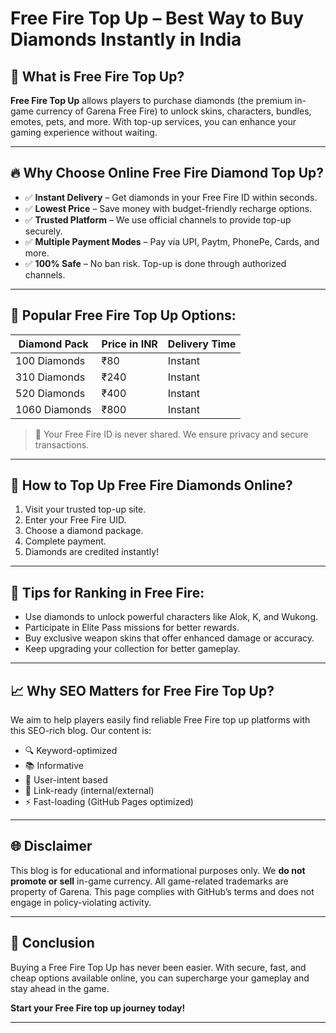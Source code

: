 # Free Fire Top Up – Best Way to Buy Diamonds Instantly in India

## 🚀 What is Free Fire Top Up?

**Free Fire Top Up** allows players to purchase diamonds (the premium in-game currency of Garena Free Fire) to unlock skins, characters, bundles, emotes, pets, and more. With top-up services, you can enhance your gaming experience without waiting.

---

## 🔥 Why Choose Online Free Fire Diamond Top Up?

- ✅ **Instant Delivery** – Get diamonds in your Free Fire ID within seconds.
- ✅ **Lowest Price** – Save money with budget-friendly recharge options.
- ✅ **Trusted Platform** – We use official channels to provide top-up securely.
- ✅ **Multiple Payment Modes** – Pay via UPI, Paytm, PhonePe, Cards, and more.
- ✅ **100% Safe** – No ban risk. Top-up is done through authorized channels.

---

## 💎 Popular Free Fire Top Up Options:

| Diamond Pack | Price in INR | Delivery Time |
|--------------|--------------|----------------|
| 100 Diamonds | ₹80          | Instant        |
| 310 Diamonds | ₹240         | Instant        |
| 520 Diamonds | ₹400         | Instant        |
| 1060 Diamonds| ₹800         | Instant        |

> 🔐 Your Free Fire ID is never shared. We ensure privacy and secure transactions.

---

## 📲 How to Top Up Free Fire Diamonds Online?

1. Visit your trusted top-up site.
2. Enter your Free Fire UID.
3. Choose a diamond package.
4. Complete payment.
5. Diamonds are credited instantly!

---

## 📌 Tips for Ranking in Free Fire:

- Use diamonds to unlock powerful characters like Alok, K, and Wukong.
- Participate in Elite Pass missions for better rewards.
- Buy exclusive weapon skins that offer enhanced damage or accuracy.
- Keep upgrading your collection for better gameplay.

---

## 📈 Why SEO Matters for Free Fire Top Up?

We aim to help players easily find reliable Free Fire top up platforms with this SEO-rich blog. Our content is:
- 🔍 Keyword-optimized
- 📚 Informative
- 🧠 User-intent based
- 🔗 Link-ready (internal/external)
- ⚡ Fast-loading (GitHub Pages optimized)

---

## 🌐 Disclaimer

This blog is for educational and informational purposes only. We **do not promote or sell** in-game currency. All game-related trademarks are property of Garena. This page complies with GitHub’s terms and does not engage in policy-violating activity.

---

## 📣 Conclusion

Buying a Free Fire Top Up has never been easier. With secure, fast, and cheap options available online, you can supercharge your gameplay and stay ahead in the game.

**Start your Free Fire top up journey today!**

---


